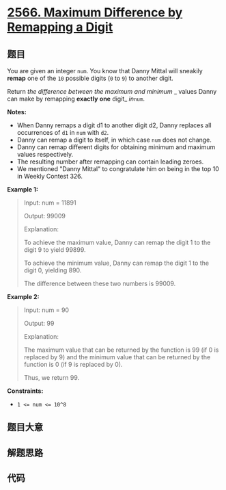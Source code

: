 # [2566. Maximum Difference by Remapping a Digit](https://leetcode.com/problems/maximum-difference-by-remapping-a-digit/)

## 题目

You are given an integer `num`. You know that Danny Mittal will sneakily
**remap** one of the `10` possible digits (`0` to `9`) to another digit.

Return _the difference between the maximum and minimum_ _ values Danny can
make by remapping **exactly** **one** digit_ _in_`num`.

**Notes:**

- When Danny remaps a digit d1 to another digit d2, Danny replaces all occurrences of `d1` in `num` with `d2`.
- Danny can remap a digit to itself, in which case `num` does not change.
- Danny can remap different digits for obtaining minimum and maximum values respectively.
- The resulting number after remapping can contain leading zeroes.
- We mentioned "Danny Mittal" to congratulate him on being in the top 10 in Weekly Contest 326.

**Example 1:**

> Input: num = 11891
>
> Output: 99009
>
> Explanation:
>
> To achieve the maximum value, Danny can remap the digit 1 to the digit 9 to yield 99899.
>
> To achieve the minimum value, Danny can remap the digit 1 to the digit 0, yielding 890.
>
> The difference between these two numbers is 99009.

**Example 2:**

> Input: num = 90
>
> Output: 99
>
> Explanation:
>
> The maximum value that can be returned by the function is 99 (if 0 is replaced by 9) and the minimum value that can be returned by the function is 0 (if 9 is replaced by 0).
>
> Thus, we return 99.

**Constraints:**

- `1 <= num <= 10^8`

## 题目大意

## 解题思路

## 代码

```javascript

```
